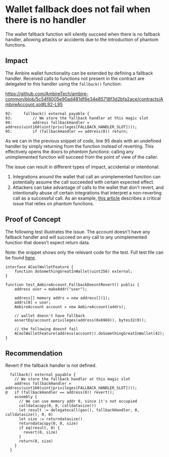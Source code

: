 # Wallet fallback does not fail when there is no handler

The wallet fallback function will silently succeed when there is no fallback handler, allowing attacks or accidents due to the introduction of phantom functions.

## Impact

The Ambire wallet functionality can be extended by defining a fallback handler. Received calls to functions not present in the contract are delegated to this handler using the `fallback()` function:

https://github.com/AmbireTech/ambire-common/blob/5c54f8005e90ad481df8e34e85718f3d2bfa2ace/contracts/AmbireAccount.sol#L92-L95

```solidity
92: 	fallback() external payable {
93: 		// We store the fallback handler at this magic slot
94: 		address fallbackHandler = address(uint160(uint(privileges[FALLBACK_HANDLER_SLOT])));
95: 		if (fallbackHandler == address(0)) return;
```

As we can in the previous snippet of code, line 95 deals with an undefined handler by simply returning from the function instead of reverting. This effectively opens the doors to _phantom functions_: calling any unimplemented function will succeed from the point of view of the caller. 

The issue can result in different types of impact, accidental or intentional:

1. Integrations around the wallet that call an unimplemented function can potentially assume the call succeeded with certain expected effect.
2. Attackers can take advantage of calls to the wallet that don't revert, and intentionally abuse of certain integrations that interpret a non-reverting call as a successful call. As an example, [this article](https://media.dedaub.com/phantom-functions-and-the-billion-dollar-no-op-c56f062ae49f) describes a critical issue that relies on phantom functions.

## Proof of Concept

The following test illustrates the issue. The account doesn't have any fallback handler and will succeed on any call to any unimplemented function that doesn't expect return data.

Note: the snippet shows only the relevant code for the test. Full test file can be found [here](https://gist.github.com/romeroadrian/535a969c96e0a6f78781287bd0931b6a).

```solidity
interface ACoolWalletFeature {
    function doSomethingGreatInWallet(uint256) external;
}

function test_AmbireAccount_FallbackDoesntRevert() public {
    address user = makeAddr("user");

    address[] memory addrs = new address[](1);
    addrs[0] = user;
    AmbireAccount account = new AmbireAccount(addrs);

    // wallet doesn't have fallback
    assertEq(account.privileges(address(0x6969)), bytes32(0));

    // the following doesnt fail
    ACoolWalletFeature(address(account)).doSomethingGreatInWallet(42);
}
```

## Recommendation

Revert if the fallback handler is not defined.

```solidity
  fallback() external payable {
    // We store the fallback handler at this magic slot
    address fallbackHandler = address(uint160(uint(privileges[FALLBACK_HANDLER_SLOT])));
@   if (fallbackHandler == address(0)) revert();
    assembly {
      // We can use memory addr 0, since it's not occupied
      calldatacopy(0, 0, calldatasize())
      let result := delegatecall(gas(), fallbackHandler, 0, calldatasize(), 0, 0)
      let size := returndatasize()
      returndatacopy(0, 0, size)
      if eq(result, 0) {
        revert(0, size)
      }
      return(0, size)
    }
  }
```
